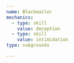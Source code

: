 ```yaml
---
name: Blackmailer
mechanics:
  - type: skill
    value: deception
  - type: skill
    value: intimidation
type: subgrounds

---
```

